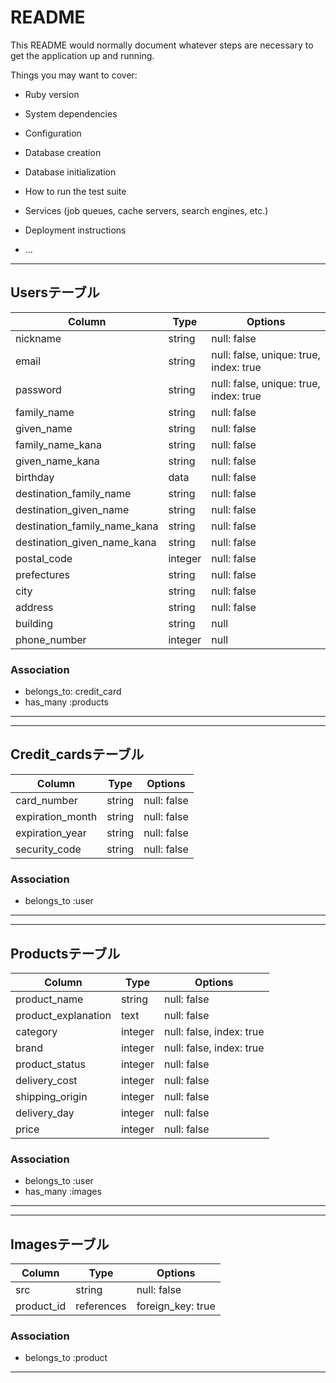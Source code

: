 # README

This README would normally document whatever steps are necessary to get the
application up and running.

Things you may want to cover:

* Ruby version

* System dependencies

* Configuration

* Database creation

* Database initialization

* How to run the test suite

* Services (job queues, cache servers, search engines, etc.)

* Deployment instructions

* ...
---------------------------------------
## Usersテーブル

|Column|Type|Options|
|------|----|-------|
|nickname|string|null: false|
|email|string|null: false, unique: true, index: true|
|password|string|null: false, unique: true, index: true|
|family_name|string|null: false|
|given_name|string|null: false|
|family_name_kana|string|null: false|
|given_name_kana|string|null: false|
|birthday|data|null: false|
|destination_family_name|string|null: false|
|destination_given_name|string|null: false|
|destination_family_name_kana|string|null: false|
|destination_given_name_kana|string|null: false|
|postal_code|integer|null: false|
|prefectures|string|null: false|
|city|string|null: false|
|address|string|null: false|
|building|string|null|
|phone_number|integer|null|

### Association
- belongs_to: credit_card
- has_many :products
---------------------------------------

---------------------------------------
## Credit_cardsテーブル

|Column|Type|Options|
|------|----|-------|
|card_number|string|null: false|
|expiration_month|string|null: false|
|expiration_year|string|null: false|
|security_code|string|null: false|

### Association
- belongs_to :user
---------------------------------------

---------------------------------------
## Productsテーブル

|Column|Type|Options|
|------|----|-------|
|product_name|string|null: false|
|product_explanation|text|null: false|
|category|integer|null: false, index: true||
|brand|integer|null: false, index: true||
|product_status|integer|null: false|
|delivery_cost|integer|null: false|
|shipping_origin|integer|null: false|
|delivery_day|integer|null: false|
|price|integer|null: false|

### Association
- belongs_to :user
- has_many :images
---------------------------------------

---------------------------------------
## Imagesテーブル

|Column|Type|Options|
|------|----|-------|
|src|string|null: false|
|product_id|references|foreign_key: true|

### Association
- belongs_to :product
---------------------------------------
